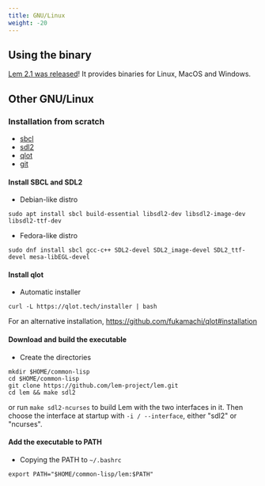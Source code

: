 ```yaml
---
title: GNU/Linux
weight: -20
---
```


## Using the binary

[Lem 2.1 was released](https://github.com/lem-project/lem/releases/tag/v2.1.0)! It provides binaries for Linux, MacOS and Windows.

## Other GNU/Linux

### Installation from scratch
- [sbcl](https://www.sbcl.org/)
- [sdl2](https://www.libsdl.org/)
- [qlot](https://github.com/fukamachi/qlot)
- [git](https://git-scm.com/)


#### Install SBCL and SDL2
- Debian-like distro
```
sudo apt install sbcl build-essential libsdl2-dev libsdl2-image-dev libsdl2-ttf-dev
```

- Fedora-like distro
```
sudo dnf install sbcl gcc-c++ SDL2-devel SDL2_image-devel SDL2_ttf-devel mesa-libEGL-devel
```

#### Install qlot
- Automatic installer
```
curl -L https://qlot.tech/installer | bash
```
For an alternative installation, https://github.com/fukamachi/qlot#installation


#### Download and build the executable

- Create the directories

```
mkdir $HOME/common-lisp
cd $HOME/common-lisp
git clone https://github.com/lem-project/lem.git
cd lem && make sdl2
```

or run `make sdl2-ncurses` to build Lem with the two interfaces in it. Then choose the interface at startup with `-i / --interface`, either "sdl2" or "ncurses".


#### Add the executable to PATH
- Copying the PATH to `~/.bashrc`
```
export PATH="$HOME/common-lisp/lem:$PATH"
```
